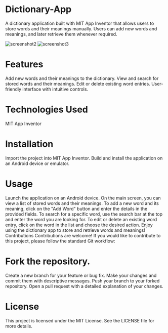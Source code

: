 # Dictionary-App
A dictionary application built with MIT App Inventor that allows users to store words and their meanings manually. Users can add new words and meanings, and later retrieve them whenever required.

![screenshot2](https://github.com/yesiamrajeev/Dictionary-App/assets/125568812/f98c5167-5df1-44f2-ad31-c89439a7e484)
![screenshot3](https://github.com/yesiamrajeev/Dictionary-App/assets/125568812/5eaab25d-6ec3-4784-ad1e-caa5bfa5eec0)



# Features
Add new words and their meanings to the dictionary.
View and search for stored words and their meanings.
Edit or delete existing word entries.
User-friendly interface with intuitive controls.
# Technologies Used
MIT App Inventor
# Installation
Import the project into MIT App Inventor.
Build and install the application on an Android device or emulator.
# Usage
Launch the application on an Android device.
On the main screen, you can view a list of stored words and their meanings.
To add a new word and its meaning, click on the "Add Word" button and enter the details in the provided fields.
To search for a specific word, use the search bar at the top and enter the word you are looking for.
To edit or delete an existing word entry, click on the word in the list and choose the desired action.
Enjoy using the dictionary app to store and retrieve words and meanings!
Contributions
Contributions are welcome! If you would like to contribute to this project, please follow the standard Git workflow:

# Fork the repository.
Create a new branch for your feature or bug fix.
Make your changes and commit them with descriptive messages.
Push your branch to your forked repository.
Open a pull request with a detailed explanation of your changes.
# License
This project is licensed under the MIT License. See the LICENSE file for more details.
